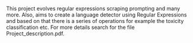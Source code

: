 This project evolves regular expressions scraping prompting and many more. Also, aims to create a language detector using Regular Expressions and based on that there is a series of operations for example the toxicity classification etc. For more details search for the file Project_description.pdf.


